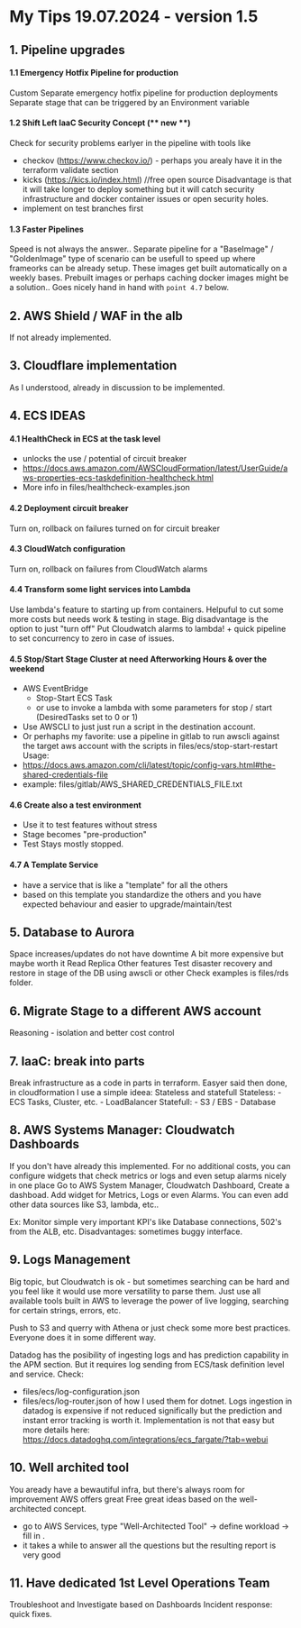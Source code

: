 # My Tips 19.07.2024 - version 1.5

## 1. Pipeline upgrades
#### 1.1 Emergency Hotfix Pipeline for production
Custom Separate emergency hotfix pipeline for production deployments
Separate stage that can be triggered by an Environment variable

#### 1.2 Shift Left IaaC Security Concept (** new **)
Check for security problems earlyer in the pipeline with tools like
  - checkov (https://www.checkov.io/) - perhaps you arealy have it in the terraform validate section
  - kicks (https://kics.io/index.html) //free open source
Disadvantage is that it will take longer to deploy something but it will catch
security infrastructure and docker container issues or open security holes.
- implement on test branches first

#### 1.3 Faster Pipelines
Speed is not always the answer..
Separate pipeline for a "BaseImage" / "GoldenImage" type of scenario can be usefull to speed up where frameorks can be already setup.
These images get built automatically on a weekly bases.
Prebuilt images or perhaps caching docker images might be a solution..
Goes nicely hand in hand with `point 4.7` below.

## 2. AWS Shield / WAF in the alb
If not already implemented.

## 3. Cloudflare implementation
As I understood, already in discussion to be implemented.

## 4. ECS IDEAS
#### 4.1 HealthCheck in ECS at the task level 
- unlocks the use / potential of circuit breaker
- https://docs.aws.amazon.com/AWSCloudFormation/latest/UserGuide/aws-properties-ecs-taskdefinition-healthcheck.html
- More info in files/healthcheck-examples.json
#### 4.2 Deployment circuit breaker
Turn on, rollback on failures turned on for circuit breaker
#### 4.3 CloudWatch configuration
Turn on, rollback on failures from CloudWatch alarms
#### 4.4 Transform some light services into Lambda
Use lambda's feature to starting up from containers.
Helpuful to cut some more costs but needs work & testing in stage.
Big disadvantage is the option to just "turn off"
Put Cloudwatch alarms to lambda! + quick pipeline to set concurrency to zero in case of issues.
#### 4.5 Stop/Start Stage Cluster at need Afterworking Hours & over the weekend
- AWS EventBridge
  - Stop-Start ECS Task 
  - or use to invoke a lambda with some parameters for stop / start (DesiredTasks set to 0 or 1)
- Use AWSCLI to just just run a script in the destination account.
- Or perhaphs my favorite: use a pipeline in gitlab to run awscli against the target aws account with the scripts in files/ecs/stop-start-restart
Usage: 
- https://docs.aws.amazon.com/cli/latest/topic/config-vars.html#the-shared-credentials-file
- example: files/gitlab/AWS_SHARED_CREDENTIALS_FILE.txt
#### 4.6 Create also a test environment
- Use it to test features without stress
- Stage becomes "pre-production"
- Test Stays mostly stopped.
#### 4.7 A Template Service
- have a service that is like a "template" for all the others
- based on this template you standardize the others and you have expected behaviour and easier to upgrade/maintain/test

## 5. Database to Aurora
Space increases/updates do not have downtime
A bit more expensive but maybe worth it
Read Replica
Other features
Test disaster recovery and restore in stage of the DB using awscli or other
Check examples is files/rds folder.

## 6. Migrate Stage to a different AWS account
Reasoning - isolation and better cost control

## 7. IaaC: break into parts
Break infrastructure as a code in parts in terraform.
Easyer said then done, in cloudformation I use a simple ideea: Stateless and statefull
  Stateless:
    - ECS Tasks, Cluster, etc.
    - LoadBalancer
  Statefull:
    - S3 / EBS
    - Database

## 8. AWS Systems Manager: Cloudwatch Dashboards
If you don't have already this implemented.
For no additional costs, you can configure widgets that check metrics or logs and even setup alarms nicely in one place
Go to AWS System Manager, Cloudwatch Dashboard, Create a dashboad. 
Add widget for Metrics, Logs or even Alarms.
You can even add other data sources like S3, lambda, etc..

Ex: Monitor simple very important KPI's like Database connections, 502's from the ALB, etc.
Disadvantages: sometimes buggy interface.

## 9. Logs Management
Big topic, but Cloudwatch is ok - but sometimes searching can be hard and you feel like it would use more versatility to parse them.
Just use all available tools built in AWS to leverage the power of live logging, searching for certain strings, errors, etc.

Push to S3 and querry with Athena or just check some more best practices. Everyone does it in some different way. 

Datadog has the posibility of ingesting logs and has prediction capability in the APM section.
But it requires log sending from ECS/task definition level and service.
Check: 
- files/ecs/log-configuration.json 
- files/ecs/log-router.json 
of how I used them for dotnet.
Logs ingestion in datadog is expensive if not reduced significally but the prediction and instant error tracking is worth it.
Implementation is not that easy but more details here: https://docs.datadoghq.com/integrations/ecs_fargate/?tab=webui


## 10. Well archited tool
You aready have a bewautiful infra, but there's always room for improvement
AWS offers great Free great ideas based on the well-architected concept.
- go to AWS Services, type "Well-Architected Tool" -> define workload -> fill in .
- it takes a while to answer all the questions but the resulting report is very good

## 11. Have dedicated 1st Level Operations Team
Troubleshoot and Investigate based on Dashboards
Incident response: quick fixes.